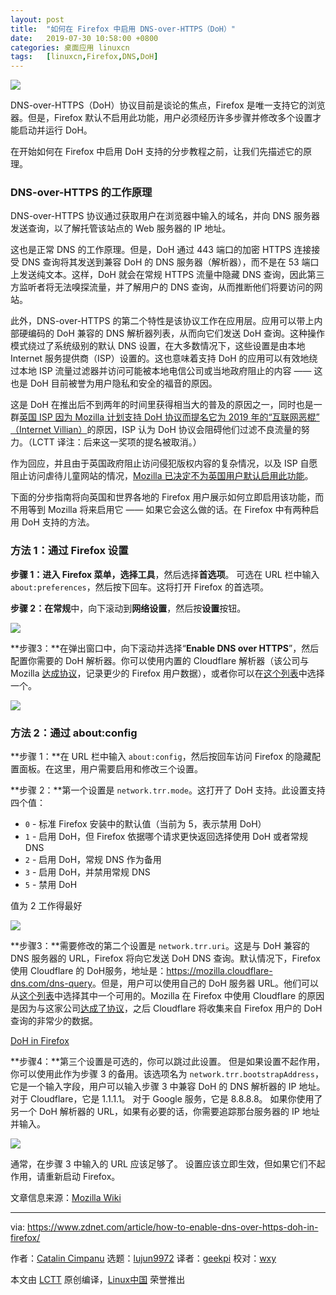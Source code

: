 ```yaml
---
layout: post
title:	"如何在 Firefox 中启用 DNS-over-HTTPS（DoH）"
date:	2019-07-30 10:58:00 +0800 
categories:	桌面应用 linuxcn 
tags:	[linuxcn,Firefox,DNS,DoH]
---
```



![](/Asserts/Images//attachment/album/201907/30/105704y85q7uq8uqo7sp5z.jpg)


DNS-over-HTTPS（DoH）协议目前是谈论的焦点，Firefox 是唯一支持它的浏览器。但是，Firefox 默认不启用此功能，用户必须经历许多步骤并修改多个设置才能启动并运行 DoH。


在开始如何在 Firefox 中启用 DoH 支持的分步教程之前，让我们先描述它的原理。


### DNS-over-HTTPS 的工作原理


DNS-over-HTTPS 协议通过获取用户在浏览器中输入的域名，并向 DNS 服务器发送查询，以了解托管该站点的 Web 服务器的 IP 地址。


这也是正常 DNS 的工作原理。但是，DoH 通过 443 端口的加密 HTTPS 连接接受 DNS 查询将其发送到兼容 DoH 的 DNS 服务器（解析器），而不是在 53 端口上发送纯文本。这样，DoH 就会在常规 HTTPS 流量中隐藏 DNS 查询，因此第三方监听者将无法嗅探流量，并了解用户的 DNS 查询，从而推断他们将要访问的网站。


此外，DNS-over-HTTPS 的第二个特性是该协议工作在应用层。应用可以带上内部硬编码的 DoH 兼容的 DNS 解析器列表，从而向它们发送 DoH 查询。这种操作模式绕过了系统级别的默认 DNS 设置，在大多数情况下，这些设置是由本地 Internet 服务提供商（ISP）设置的。这也意味着支持 DoH 的应用可以有效地绕过本地 ISP 流量过滤器并访问可能被本地电信公司或当地政府阻止的内容 —— 这也是 DoH 目前被誉为用户隐私和安全的福音的原因。


这是 DoH 在推出后不到两年的时间里获得相当大的普及的原因之一，同时也是一群[英国 ISP 因为 Mozilla 计划支持 DoH 协议而提名它为 2019 年的“互联网恶棍” （Internet Villian）](/article-11068-1.html)的原因，ISP 认为 DoH 协议会阻碍他们过滤不良流量的努力。（LCTT 译注：后来这一奖项的提名被取消。）


作为回应，并且由于英国政府阻止访问侵犯版权内容的复杂情况，以及 ISP 自愿阻止访问虐待儿童网站的情况，[Mozilla 已决定不为英国用户默认启用此功能](https://www.zdnet.com/article/mozilla-no-plans-to-enable-dns-over-https-by-default-in-the-uk/)。


下面的分步指南将向英国和世界各地的 Firefox 用户展示如何立即启用该功能，而不用等到 Mozilla 将来启用它 —— 如果它会这么做的话。在 Firefox 中有两种启用 DoH 支持的方法。


### 方法 1：通过 Firefox 设置


**步骤 1：**进入 Firefox 菜单，选择**工具**，然后选择**首选项**。 可选在 URL 栏中输入 `about:preferences`，然后按下回车。这将打开 Firefox 的首选项。


**步骤 2：**在**常规**中，向下滚动到**网络设置**，然后按**设置**按钮。


![](/Asserts/Images//attachment/album/201907/30/105917ciurv6y6ezb4jza4.png)


**步骤3：**在弹出窗口中，向下滚动并选择“**Enable DNS over HTTPS**”，然后配置你需要的 DoH 解析器。你可以使用内置的 Cloudflare 解析器（该公司与 Mozilla [达成协议](https://developers.cloudflare.com/1.1.1.1/commitment-to-privacy/privacy-policy/firefox/)，记录更少的 Firefox 用户数据），或者你可以在[这个列表](https://developers.cloudflare.com/1.1.1.1/commitment-to-privacy/privacy-policy/firefox/)中选择一个。


![](/Asserts/Images//attachment/album/201907/30/105926v4v699cv3vd9hwq7.png)


### 方法 2：通过 about:config


**步骤 1：**在 URL 栏中输入 `about:config`，然后按回车访问 Firefox 的隐藏配置面板。在这里，用户需要启用和修改三个设置。


**步骤 2：**第一个设置是 `network.trr.mode`。这打开了 DoH 支持。此设置支持四个值：


* `0` - 标准 Firefox 安装中的默认值（当前为 5，表示禁用 DoH）
* `1` - 启用 DoH，但 Firefox 依据哪个请求更快返回选择使用 DoH 或者常规 DNS
* `2` - 启用 DoH，常规 DNS 作为备用
* `3` - 启用 DoH，并禁用常规 DNS
* `5` - 禁用 DoH


值为 2 工作得最好


![](/Asserts/Images//attachment/album/201907/30/105936excq6woeqyznxc6o.png)


**步骤3：**需要修改的第二个设置是 `network.trr.uri`。这是与 DoH 兼容的 DNS 服务器的 URL，Firefox 将向它发送 DoH DNS 查询。默认情况下，Firefox 使用 Cloudflare 的 DoH服务，地址是：<https://mozilla.cloudflare-dns.com/dns-query>。但是，用户可以使用自己的 DoH 服务器 URL。他们可以从[这个列表](https://github.com/curl/curl/wiki/DNS-over-HTTPS#publicly-available-servers)中选择其中一个可用的。Mozilla 在 Firefox 中使用 Cloudflare 的原因是因为与这家公司[达成了协议](https://developers.cloudflare.com/1.1.1.1/commitment-to-privacy/privacy-policy/firefox/)，之后 Cloudflare 将收集来自 Firefox 用户的 DoH 查询的非常少的数据。


[DoH in Firefox](https://zdnet2.cbsistatic.com/hub/i/2019/07/06/4dd1d5c1-6fa7-4f5b-b7cd-b544748edfed/baa7a70ac084861d94a744a57a3147ad/doh-2.png)


**步骤4：**第三个设置是可选的，你可以跳过此设置。 但是如果设置不起作用，你可以使用此作为步骤 3 的备用。该选项名为 `network.trr.bootstrapAddress`，它是一个输入字段，用户可以输入步骤 3 中兼容 DoH 的 DNS 解析器的 IP 地址。对于 Cloudflare，它是 1.1.1.1。 对于 Google 服务，它是 8.8.8.8。 如果你使用了另一个 DoH 解析器的 URL，如果有必要的话，你需要追踪那台服务器的 IP 地址并输入。


![](/Asserts/Images//attachment/album/201907/30/105953tu7ywxx725xuon5u.png)


通常，在步骤 3 中输入的 URL 应该足够了。 设置应该立即生效，但如果它们不起作用，请重新启动 Firefox。


文章信息来源：[Mozilla Wiki](https://wiki.mozilla.org/Trusted_Recursive_Resolver)




---


via: <https://www.zdnet.com/article/how-to-enable-dns-over-https-doh-in-firefox/>


作者：[Catalin Cimpanu](https://www.zdnet.com/meet-the-team/us/catalin.cimpanu/) 选题：[lujun9972](https://github.com/lujun9972) 译者：[geekpi](https://github.com/geekpi) 校对：[wxy](https://github.com/wxy)


本文由 [LCTT](https://github.com/LCTT/TranslateProject) 原创编译，[Linux中国](https://linux.cn/) 荣誉推出
